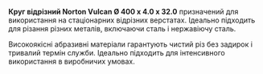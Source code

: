 **Круг відрізний Norton Vulcan Ø 400 x 4.0 x 32.0** призначений для використання на стаціонарних відрізних верстатах. Ідеально підходить для різання різних металів, включаючи сталь і нержавіючу сталь.  
  
Високоякісні абразивні матеріали гарантують чистий різ без задирок і тривалий термін служби. Ідеально підходить для інтенсивного використання в виробничих умовах.